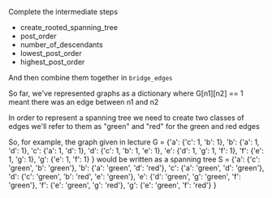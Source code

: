  Complete the intermediate steps
  - create_rooted_spanning_tree
  - post_order
  - number_of_descendants
  - lowest_post_order
  - highest_post_order

 And then combine them together in
 `bridge_edges`

 So far, we've represented graphs 
 as a dictionary where G[n1][n2] == 1
 meant there was an edge between n1 and n2
 
 In order to represent a spanning tree
 we need to create two classes of edges
 we'll refer to them as "green" and "red"
 for the green and red edges
 
 So, for example, the graph given in lecture
 G = {'a': {'c': 1, 'b': 1}, 
      'b': {'a': 1, 'd': 1}, 
      'c': {'a': 1, 'd': 1}, 
      'd': {'c': 1, 'b': 1, 'e': 1}, 
      'e': {'d': 1, 'g': 1, 'f': 1}, 
      'f': {'e': 1, 'g': 1},
      'g': {'e': 1, 'f': 1} 
      }
 would be written as a spanning tree
 S = {'a': {'c': 'green', 'b': 'green'}, 
      'b': {'a': 'green', 'd': 'red'}, 
      'c': {'a': 'green', 'd': 'green'}, 
      'd': {'c': 'green', 'b': 'red', 'e': 'green'}, 
      'e': {'d': 'green', 'g': 'green', 'f': 'green'}, 
      'f': {'e': 'green', 'g': 'red'},
      'g': {'e': 'green', 'f': 'red'} 
      }


